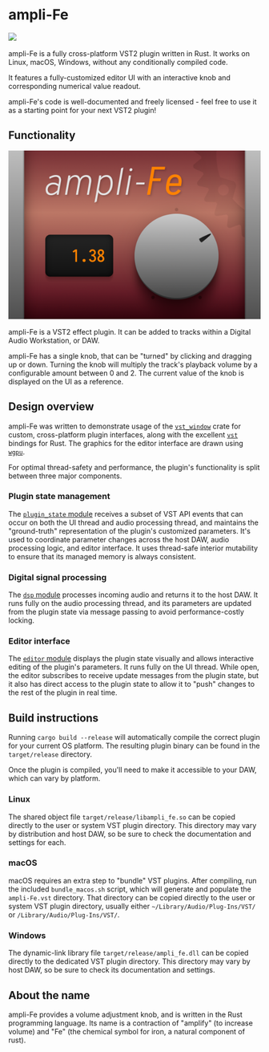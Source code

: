 # ampli-Fe

<a href="https://studiorack.github.io/studiorack-site/plugins/studiorack/ampli-fe/ampli-fe" alt="Download on StudioRack">
    <img src="https://img.shields.io/badge/StudioRack-v0.1.0-brightgreen?style=flat" />
</a>

ampli-Fe is a fully cross-platform VST2 plugin written in Rust.
It works on Linux, macOS, Windows, without any conditionally compiled code.

It features a fully-customized editor UI with an interactive knob and corresponding numerical value readout.

ampli-Fe's code is well-documented and freely licensed - feel free to use it as a starting point for your next VST2 plugin!

## Functionality

![Screenshot of ampli-Fe's custom editor UI](/assets/images/readme_screenshot.png)

ampli-Fe is a VST2 effect plugin.
It can be added to tracks within a Digital Audio Workstation, or DAW.

ampli-Fe has a single knob, that can be "turned" by clicking and dragging up or down.
Turning the knob will multiply the track's playback volume by a configurable amount between 0 and 2.
The current value of the knob is displayed on the UI as a reference.

## Design overview

ampli-Fe was written to demonstrate usage of the [`vst_window`](https://crates.io/crates/vst_window) crate for custom, cross-platform plugin interfaces, along with the excellent [`vst`](https://crates.io/crates/vst) bindings for Rust.
The graphics for the editor interface are drawn using [`wgpu`](https://crates.io/crates/wgpu).

For optimal thread-safety and performance, the plugin's functionality is split between three major components.

### Plugin state management

The [`plugin_state` module](/src/plugin_state.rs) receives a subset of VST API events that can occur on both the UI thread and audio processing thread, and maintains the "ground-truth" representation of the plugin's customized parameters.
It's used to coordinate parameter changes across the host DAW, audio processing logic, and editor interface.
It uses thread-safe interior mutability to ensure that its managed memory is always consistent.

### Digital signal processing

The [`dsp` module](/src/dsp/mod.rs) processes incoming audio and returns it to the host DAW.
It runs fully on the audio processing thread, and its parameters are updated from the plugin state via message passing to avoid performance-costly locking.

### Editor interface

The [`editor` module](/src/editor/mod.rs) displays the plugin state visually and allows interactive editing of the plugin's parameters.
It runs fully on the UI thread.
While open, the editor subscribes to receive update messages from the plugin state, but it also has direct access to the plugin state to allow it to "push" changes to the rest of the plugin in real time.

## Build instructions

Running `cargo build --release` will automatically compile the correct plugin for your current OS platform.
The resulting plugin binary can be found in the `target/release` directory.

Once the plugin is compiled, you'll need to make it accessible to your DAW, which can vary by platform.

### Linux

The shared object file `target/release/libampli_fe.so` can be copied directly to the user or system VST plugin directory.
This directory may vary by distribution and host DAW, so be sure to check the documentation and settings for each.

### macOS

macOS requires an extra step to "bundle" VST plugins.
After compiling, run the included `bundle_macos.sh` script, which will generate and populate the `ampli-Fe.vst` directory.
That directory can be copied directly to the user or system VST plugin directory, usually either `~/Library/Audio/Plug-Ins/VST/` or `/Library/Audio/Plug-Ins/VST/`.

### Windows

The dynamic-link library file `target/release/ampli_fe.dll` can be copied directly to the dedicated VST plugin directory.
This directory may vary by host DAW, so be sure to check its documentation and settings.

## About the name

ampli-Fe provides a volume adjustment knob, and is written in the Rust programming language.
Its name is a contraction of "amplify" (to increase volume) and "Fe" (the chemical symbol for iron, a natural component of rust).
